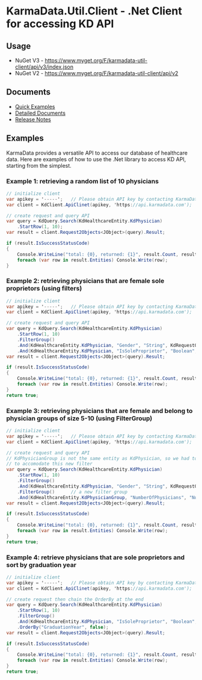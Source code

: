 # KarmaData.Util.Client - .Net Client for accessing KD API

## Usage
* NuGet V3 - https://www.myget.org/F/karmadata-util-client/api/v3/index.json
* NuGet V2 - https://www.myget.org/F/karmadata-util-client/api/v2

## Documents
* [Quick Examples](#examples)
* [Detailed Documents](https://github.com/karmadata/kd-public-docs/edit/master/kdcsharp/3.1/api/README.md)
* [Release Notes](https://github.com/karmadata/kd-public-docs/edit/master/kdcsharp/3.1/releasenotes.md)

## Examples
KarmaData provides a versatile API to access our database of healthcare data. Here are examples of how to use the .Net library to access KD API, starting from the simplest.

### Example 1: retrieving a random list of 10 physicians

```c#
// initialize client
var apikey = '-----';   // Please obtain API key by contacting KarmaData
var client = KdClient.ApiClinet(apikey, 'https://api.karmadata.com');

// create request and query API
var query = KdQuery.Search(KdHealthcareEntity.KdPhysician)
    .StartRow(1, 10);
var result = client.Request2Objects<JObject>(query).Result;

if (result.IsSuccessStatusCode)
{
    Console.WriteLine("total: {0}, returned: {1}", result.Count, result.Entities.Count);
    foreach (var row in result.Entities) Console.Write(row);
}
```

### Example 2: retrieving physicians that are female sole proprietors (using filters)

```c#
// initialize client
var apikey = '-----';   // Please obtain API key by contacting KarmaData
var client = KdClient.ApiClinet(apikey, 'https://api.karmadata.com');

// create request and query API
var query = KdQuery.Search(KdHealthcareEntity.KdPhysician)
    .StartRow(1, 10)
    .FilterGroup()
    .And(KdHealthcareEntity.KdPhysician, "Gender", "String", KdRequestOperator.Eq, "Female")
    .And(KdHealthcareEntity.KdPhysician, "IsSoleProprietor", "Boolean", KdRequestOperator.Eq, true);
var result = client.Request2Objects<JObject>(query).Result;

if (result.IsSuccessStatusCode)
{
    Console.WriteLine("total: {0}, returned: {1}", result.Count, result.Entities.Count);
    foreach (var row in result.Entities) Console.Write(row);
}
return true;

```

### Example 3: retrieving physicians that are female and belong to physician groups of size 5-10 (using FilterGroup)

```c#
// initialize client
var apikey = '-----';   // Please obtain API key by contacting KarmaData
var client = KdClient.ApiClinet(apikey, 'https://api.karmadata.com');

// create request and query API
// KdPhysicianGroup is not the same entity as KdPhysician, so we had to create a separate filter group
// to accomodate this new filter
var query = KdQuery.Search(KdHealthcareEntity.KdPhysician)
    .StartRow(1, 10)
    .FilterGroup()
    .And(KdHealthcareEntity.KdPhysician, "Gender", "String", KdRequestOperator.Eq, "Female")
    .FilterGroup()      // a new filter group
    .And(KdHealthcareEntity.KdPhysicianGroup, "NumberOfPhysicians", "Number", KdRequestOperator.Between, 5, 10);
var result = client.Request2Objects<JObject>(query).Result;

if (result.IsSuccessStatusCode)
{
    Console.WriteLine("total: {0}, returned: {1}", result.Count, result.Entities.Count);
    foreach (var row in result.Entities) Console.Write(row);
}
return true;
```

### Example 4: retrieve physicians that are sole proprietors and sort by graduation year

```c#
// initialize client
var apikey = '-----';   // Please obtain API key by contacting KarmaData
var client = KdClient.ApiClinet(apikey, 'https://api.karmadata.com');

// create request then chain the OrderBy at the end
var query = KdQuery.Search(KdHealthcareEntity.KdPhysician)
    .StartRow(1, 10)
    .FilterGroup()
    .And(KdHealthcareEntity.KdPhysician, "IsSoleProprietor", "Boolean", KdRequestOperator.Eq, true)
    .OrderBy("GraduationYear", false);
var result = client.Request2Objects<JObject>(query).Result;

if (result.IsSuccessStatusCode)
{
    Console.WriteLine("total: {0}, returned: {1}", result.Count, result.Entities.Count);
    foreach (var row in result.Entities) Console.Write(row);
}
return true;
```
